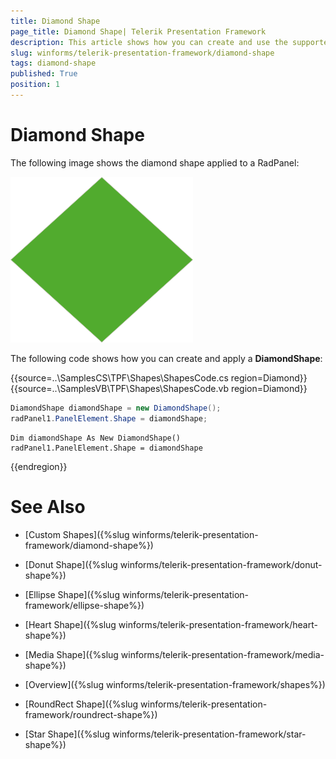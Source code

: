 ```yaml
---
title: Diamond Shape
page_title: Diamond Shape| Telerik Presentation Framework
description: This article shows how you can create and use the supported shapes.
slug: winforms/telerik-presentation-framework/diamond-shape
tags: diamond-shape
published: True
position: 1
---
```


# Diamond Shape

The following image shows the diamond shape applied to a RadPanel:

![diamond-shape001](images/diamond-shape001.png)

The following code shows how you can create and apply a __DiamondShape__:


{{source=..\SamplesCS\TPF\Shapes\ShapesCode.cs region=Diamond}}  
{{source=..\SamplesVB\TPF\Shapes\ShapesCode.vb region=Diamond}}
````C#
DiamondShape diamondShape = new DiamondShape();
radPanel1.PanelElement.Shape = diamondShape;

````
````VB.NET
Dim diamondShape As New DiamondShape()
radPanel1.PanelElement.Shape = diamondShape

````  
 
{{endregion}} 


# See Also
* [Custom Shapes]({%slug winforms/telerik-presentation-framework/diamond-shape%})

* [Donut Shape]({%slug winforms/telerik-presentation-framework/donut-shape%})

* [Ellipse Shape]({%slug winforms/telerik-presentation-framework/ellipse-shape%})

* [Heart Shape]({%slug winforms/telerik-presentation-framework/heart-shape%})

* [Media Shape]({%slug winforms/telerik-presentation-framework/media-shape%})

* [Overview]({%slug winforms/telerik-presentation-framework/shapes%})

* [RoundRect Shape]({%slug winforms/telerik-presentation-framework/roundrect-shape%})

* [Star Shape]({%slug winforms/telerik-presentation-framework/star-shape%})


